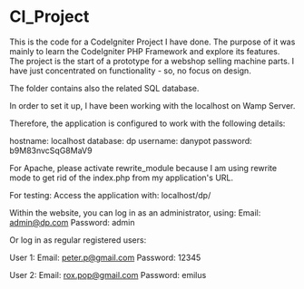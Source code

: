 CI_Project
==========

This is the code for a CodeIgniter Project I have done. The purpose of it was mainly to learn the CodeIgniter PHP Framework and explore its features. The project is the start of a prototype for a webshop selling machine parts. I have just concentrated on functionality - so, no focus on design.

The folder contains also the related SQL database.

In order to set it up, I have been working with the localhost on Wamp Server.

Therefore, the application is configured to work with the following details:

hostname: localhost database: dp username: danypot password: b9M83nvcSqG8MaV9

For Apache, please activate rewrite_module because I am using rewrite mode to get rid of the index.php from my application's URL.

For testing: Access the application with: localhost/dp/

Within the website, you can log in as an administrator, using: Email: admin@dp.com Password: admin

Or log in as regular registered users:

User 1: Email: peter.p@gmail.com Password: 12345

User 2: Email: rox.pop@gmail.com Password: emilus